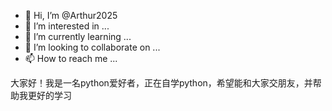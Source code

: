 - 👋 Hi, I’m @Arthur2025
- 👀 I’m interested in ...
- 🌱 I’m currently learning ...
- 💞️ I’m looking to collaborate on ...
- 📫 How to reach me ...

<!---
Arthur2025/Arthur2025 is a ✨ special ✨ repository because its `README.md` (this file) appears on your GitHub profile.
You can click the Preview link to take a look at your changes.
--->
大家好！我是一名python爱好者，正在自学python，希望能和大家交朋友，并帮助我更好的学习
